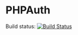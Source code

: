 # PHPAuth

Build status: [![Build Status](https://travis-ci.org/cuonic/PHPAuth.svg?branch=master)](https://travis-ci.org/cuonic/PHPAuth)
